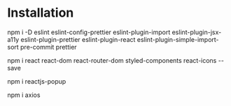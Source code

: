# Installation

npm i -D eslint eslint-config-prettier eslint-plugin-import eslint-plugin-jsx-a11y eslint-plugin-prettier eslint-plugin-react eslint-plugin-simple-import-sort pre-commit prettier

npm i react react-dom react-router-dom styled-components react-icons --save

npm i reactjs-popup

npm i axios
